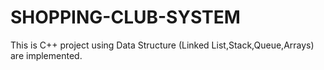 # SHOPPING-CLUB-SYSTEM
This is  C++ project using  Data Structure (Linked List,Stack,Queue,Arrays) are implemented.
